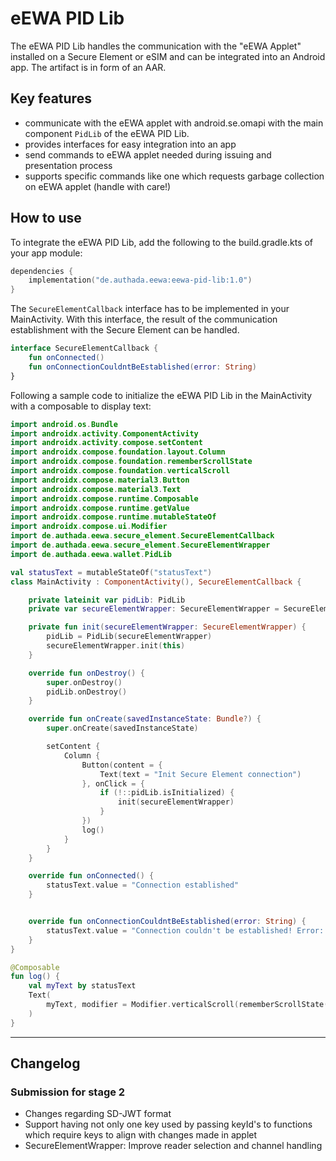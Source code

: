 # eEWA PID Lib

The eEWA PID Lib handles the communication with the "eEWA Applet" installed on a Secure Element or eSIM
and can be integrated into an Android app. The artifact is in form of an AAR.

## Key features
- communicate with the eEWA applet with android.se.omapi with the main component `PidLib` of the eEWA PID Lib.
- provides interfaces for easy integration into an app
- send commands to eEWA applet needed during issuing and presentation process
- supports specific commands like one which requests garbage collection on eEWA applet (handle with care!)

## How to use

To integrate the eEWA PID Lib, add the following to the build.gradle.kts of your app module:

```kotlin
dependencies {
    implementation("de.authada.eewa:eewa-pid-lib:1.0")
}
```

The `SecureElementCallback` interface has to be implemented in your MainActivity. With this interface, the result of the communication establishment with the Secure Element can be handled.

```kotlin
interface SecureElementCallback {
    fun onConnected()
    fun onConnectionCouldntBeEstablished(error: String)
}
```

Following a sample code to initialize the eEWA PID Lib in the MainActivity with a composable to display text:

```kotlin
import android.os.Bundle
import androidx.activity.ComponentActivity
import androidx.activity.compose.setContent
import androidx.compose.foundation.layout.Column
import androidx.compose.foundation.rememberScrollState
import androidx.compose.foundation.verticalScroll
import androidx.compose.material3.Button
import androidx.compose.material3.Text
import androidx.compose.runtime.Composable
import androidx.compose.runtime.getValue
import androidx.compose.runtime.mutableStateOf
import androidx.compose.ui.Modifier
import de.authada.eewa.secure_element.SecureElementCallback
import de.authada.eewa.secure_element.SecureElementWrapper
import de.authada.eewa.wallet.PidLib

val statusText = mutableStateOf("statusText")
class MainActivity : ComponentActivity(), SecureElementCallback {

    private lateinit var pidLib: PidLib
    private var secureElementWrapper: SecureElementWrapper = SecureElementWrapper(this)

    private fun init(secureElementWrapper: SecureElementWrapper) {
        pidLib = PidLib(secureElementWrapper)
        secureElementWrapper.init(this)
    }

    override fun onDestroy() {
        super.onDestroy()
        pidLib.onDestroy()
    }

    override fun onCreate(savedInstanceState: Bundle?) {
        super.onCreate(savedInstanceState)

        setContent {
            Column {
                Button(content = {
                    Text(text = "Init Secure Element connection")
                }, onClick = {
                    if (!::pidLib.isInitialized) {
                        init(secureElementWrapper)
                    }
                })
                log()
            }
        }
    }

    override fun onConnected() {
        statusText.value = "Connection established"
    }


    override fun onConnectionCouldntBeEstablished(error: String) {
        statusText.value = "Connection couldn't be established! Error: $error"
    }
}

@Composable
fun log() {
    val myText by statusText
    Text(
        myText, modifier = Modifier.verticalScroll(rememberScrollState())
    )
}
```

---

## Changelog

### Submission for stage 2
- Changes regarding SD-JWT format
- Support having not only one key used by passing keyId's to functions which require keys to align with changes made in applet
- SecureElementWrapper: Improve reader selection and channel handling